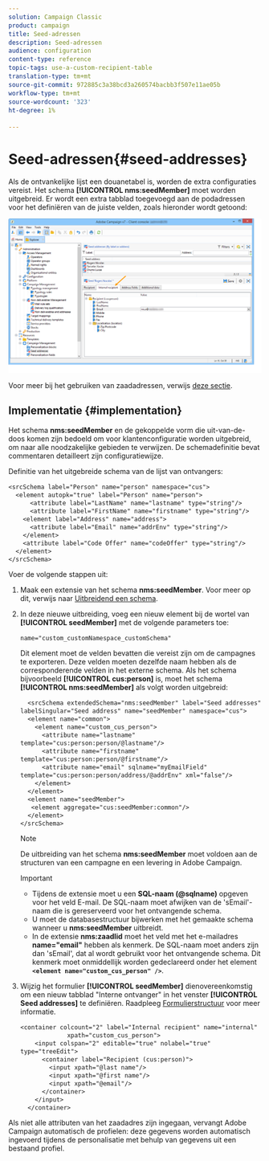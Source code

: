 ```yaml
---
solution: Campaign Classic
product: campaign
title: Seed-adressen
description: Seed-adressen
audience: configuration
content-type: reference
topic-tags: use-a-custom-recipient-table
translation-type: tm+mt
source-git-commit: 972885c3a38bcd3a260574bacbb3f507e11ae05b
workflow-type: tm+mt
source-wordcount: '323'
ht-degree: 1%

---
```



# Seed-adressen{#seed-addresses}

Als de ontvankelijke lijst een douanetabel is, worden de extra configuraties vereist. Het schema **[!UICONTROL nms:seedMember]** moet worden uitgebreid. Er wordt een extra tabblad toegevoegd aan de podadressen voor het definiëren van de juiste velden, zoals hieronder wordt getoond:

![](assets/s_ncs_user_seedlist_new_tab.png)

Voor meer bij het gebruiken van zaadadressen, verwijs [deze sectie](../../delivery/using/about-seed-addresses.md).

## Implementatie {#implementation}

Het schema **nms:seedMember** en de gekoppelde vorm die uit-van-de-doos komen zijn bedoeld om voor klantenconfiguratie worden uitgebreid, om naar alle noodzakelijke gebieden te verwijzen. De schemadefinitie bevat commentaren detailleert zijn configuratiewijze.

Definitie van het uitgebreide schema van de lijst van ontvangers:

```
<srcSchema label="Person" name="person" namespace="cus">
  <element autopk="true" label="Person" name="person">
      <attribute label="LastName" name="lastname" type="string"/>
      <attribute label="FirstName" name="firstname" type="string"/>
    <element label="Address" name="address">
      <attribute label="Email" name="addrEnv" type="string"/>
    </element>
    <attribute label="Code Offer" name="codeOffer" type="string"/>
  </element>
</srcSchema>
```

Voer de volgende stappen uit:

1. Maak een extensie van het schema **nms:seedMember**. Voor meer op dit, verwijs naar [Uitbreidend een schema](../../configuration/using/extending-a-schema.md).
1. In deze nieuwe uitbreiding, voeg een nieuw element bij de wortel van **[!UICONTROL seedMember]** met de volgende parameters toe:

   ```
   name="custom_customNamespace_customSchema"
   ```

   Dit element moet de velden bevatten die vereist zijn om de campagnes te exporteren. Deze velden moeten dezelfde naam hebben als de corresponderende velden in het externe schema. Als het schema bijvoorbeeld **[!UICONTROL cus:person]** is, moet het schema **[!UICONTROL nms:seedMember]** als volgt worden uitgebreid:

   ```
     <srcSchema extendedSchema="nms:seedMember" label="Seed addresses" labelSingular="Seed address" name="seedMember" namespace="cus">
     <element name="common">
       <element name="custom_cus_person">
         <attribute name="lastname" template="cus:person:person/@lastname"/>
         <attribute name="firstname" template="cus:person:person/@firstname"/>
         <attribute name="email" sqlname="myEmailField" template="cus:person:person/address/@addrEnv" xml="false"/>
       </element>
     </element>
     <element name="seedMember">
      <element aggregate="cus:seedMember:common"/>
     </element>
   </srcSchema>
   ```

   >[!NOTE]
   >
   >De uitbreiding van het schema **nms:seedMember** moet voldoen aan de structuren van een campagne en een levering in Adobe Campaign.

   >[!IMPORTANT]
   >
   >
   >    
   >    
   >    * Tijdens de extensie moet u een **SQL-naam (@sqlname)** opgeven voor het veld E-mail. De SQL-naam moet afwijken van de &#39;sEmail&#39;-naam die is gereserveerd voor het ontvangende schema.
   >    * U moet de databasestructuur bijwerken met het gemaakte schema wanneer u **nms:seedMember** uitbreidt.
   >    * In de extensie **nms:zaadlid** moet het veld met het e-mailadres **name=&quot;email&quot;** hebben als kenmerk. De SQL-naam moet anders zijn dan &#39;sEmail&#39;, dat al wordt gebruikt voor het ontvangende schema. Dit kenmerk moet onmiddellijk worden gedeclareerd onder het element **`<element name="custom_cus_person" />`**.


1. Wijzig het formulier **[!UICONTROL seedMember]** dienovereenkomstig om een nieuw tabblad &quot;Interne ontvanger&quot; in het venster **[!UICONTROL Seed addresses]** te definiëren. Raadpleeg [Formulierstructuur](../../configuration/using/form-structure.md) voor meer informatie.

   ```
   <container colcount="2" label="Internal recipient" name="internal"
                xpath="custom_cus_person">
       <input colspan="2" editable="true" nolabel="true" type="treeEdit">
         <container label="Recipient (cus:person)">
           <input xpath="@last name"/>
           <input xpath="@first name"/>
           <input xpath="@email"/>
         </container>
       </input>
     </container>
   ```

Als niet alle attributen van het zaadadres zijn ingegaan, vervangt Adobe Campaign automatisch de profielen: deze gegevens worden automatisch ingevoerd tijdens de personalisatie met behulp van gegevens uit een bestaand profiel.
